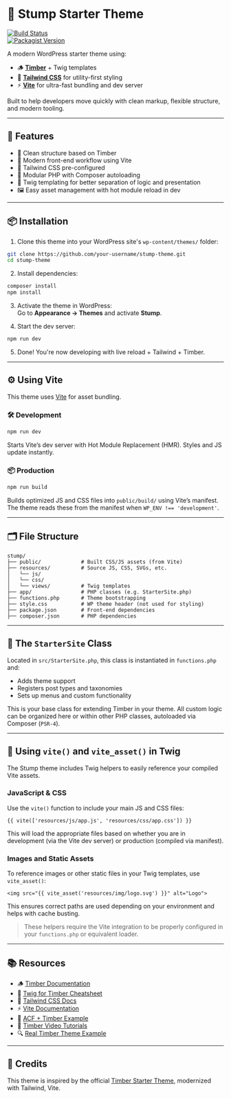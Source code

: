 # 🌲 Stump Starter Theme

[![Build Status](https://travis-ci.com/timber/starter-theme.svg?branch=master)](https://travis-ci.com/github/timber/starter-theme)  
[![Packagist Version](https://img.shields.io/packagist/v/upstatement/timber-starter-theme?include_prereleases)](https://packagist.org/packages/upstatement/timber-starter-theme)

A modern WordPress starter theme using:

- 🪵 [**Timber**](https://timber.github.io/) + Twig templates  
- 💨 [**Tailwind CSS**](https://tailwindcss.com/) for utility-first styling  
- ⚡️ [**Vite**](https://vitejs.dev/) for ultra-fast bundling and dev server  

Built to help developers move quickly with clean markup, flexible structure, and modern tooling.

---

## 🚀 Features

- 🔧 Clean structure based on Timber
- 🌿 Modern front-end workflow using Vite
- 🎨 Tailwind CSS pre-configured
- 🧱 Modular PHP with Composer autoloading
- 🧩 Twig templating for better separation of logic and presentation
- 🖼 Easy asset management with hot module reload in dev

---

## 📦 Installation

1. Clone this theme into your WordPress site's `wp-content/themes/` folder:

```bash
git clone https://github.com/your-username/stump-theme.git
cd stump-theme
```

2. Install dependencies:

```bash
composer install
npm install
```

3. Activate the theme in WordPress:  
   Go to **Appearance → Themes** and activate **Stump**.

4. Start the dev server:

```bash
npm run dev
```

5. Done! You're now developing with live reload + Tailwind + Timber.

---

## ⚙️ Using Vite

This theme uses [Vite](https://vitejs.dev/) for asset bundling.

### 🛠 Development

```bash
npm run dev
```

Starts Vite’s dev server with Hot Module Replacement (HMR). Styles and JS update instantly.

### 📦 Production

```bash
npm run build
```

Builds optimized JS and CSS files into `public/build/` using Vite’s manifest. The theme reads these from the manifest when `WP_ENV !== 'development'`.

---

## 🗂 File Structure

```
stump/
├── public/             # Built CSS/JS assets (from Vite)
├── resources/          # Source JS, CSS, SVGs, etc.
│   └── js/
│   └── css/
│   └── views/          # Twig templates
├── app/                # PHP classes (e.g. StarterSite.php)
├── functions.php       # Theme bootstrapping
├── style.css           # WP theme header (not used for styling)
├── package.json        # Front-end dependencies
├── composer.json       # PHP dependencies
```

---

## 🌲 The `StarterSite` Class

Located in `src/StarterSite.php`, this class is instantiated in `functions.php` and:

- Adds theme support
- Registers post types and taxonomies
- Sets up menus and custom functionality

This is your base class for extending Timber in your theme. All custom logic can be organized here or within other PHP classes, autoloaded via Composer (`PSR-4`).

---

## 🧩 Using `vite()` and `vite_asset()` in Twig

The Stump theme includes Twig helpers to easily reference your compiled Vite assets.

### JavaScript & CSS

Use the `vite()` function to include your main JS and CSS files:

```twig
{{ vite(['resources/js/app.js', 'resources/css/app.css']) }}
```

This will load the appropriate files based on whether you are in development (via the Vite dev server) or production (compiled via manifest).

### Images and Static Assets

To reference images or other static files in your Twig templates, use `vite_asset()`:

```twig
<img src="{{ vite_asset('resources/img/logo.svg') }}" alt="Logo">
```

This ensures correct paths are used depending on your environment and helps with cache busting.

> These helpers require the Vite integration to be properly configured in your `functions.php` or equivalent loader.

---

## 📚 Resources

- 🪵 [Timber Documentation](https://timber.github.io/docs/)
- 📝 [Twig for Timber Cheatsheet](http://notlaura.com/the-twig-for-timber-cheatsheet/)
- 🧵 [Tailwind CSS Docs](https://tailwindcss.com/docs)
- ⚡️ [Vite Documentation](https://vitejs.dev/)
- 🧠 [ACF + Timber Example](https://github.com/laras126/timber-starter-theme/tree/tackle-box)
- 🎥 [Timber Video Tutorials](http://timber.github.io/timber/#video-tutorials)
- 🔍 [Real Timber Theme Example](https://github.com/laras126/yuling-theme)

---

## 🙏 Credits

This theme is inspired by the official [Timber Starter Theme](https://github.com/timber/starter-theme), modernized with Tailwind, Vite.